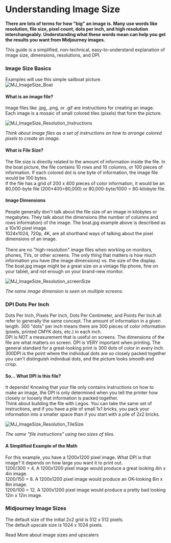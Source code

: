 # Understanding Image Size

**There are lots of terms for how "big" an image is. Many use words like resolution, file size, pixel count, dots per inch, and high resolution interchangeably. Understanding what these words mean can help you get the results you want from Midjourney images.**

This guide is a simplified, non-technical, easy-to-understand explanation of image size, dimensions, resolutions, and DPI.



### Image Size Basics <a href="#image-size-basics" id="image-size-basics"></a>

Examples will use this simple sailboat picture.\
![MJ\_ImageSize\_Boat](https://cdn.document360.io/3040c2b6-fead-4744-a3a9-d56d621c6c7e/Images/Documentation/MJ\_ImageSize\_Boat.png)

#### What is an image file?

Image files like .jpg, .png, or .gif are instructions for creating an image.\
Each image is a mosaic of small colored tiles (pixels) that form the picture.

![MJ\_ImageSize\_Resolution\_Instructions](https://cdn.document360.io/3040c2b6-fead-4744-a3a9-d56d621c6c7e/Images/Documentation/MJ\_ImageSize\_Resolution\_Instructions.png)

_Think about image files as a set of instructions on how to arrange colored pixels to create an image._

#### What is File Size?

The file size is directly related to the amount of information inside the file. In the boat picture, the file contains 10 rows and 10 columns, or 100 pieces of information. If each colored dot is one byte of information, the image file would be 100 bytes.\
If the file has a grid of 200 x 400 pieces of color information, it would be an 80,000-byte file (200\*400=80,000) or 80,000-byte/1000 = 80-kilobyte file.

#### Image Dimensions

People generally don't talk about the file size of an image in kilobytes or megabytes. They talk about the dimensions (the number of columns and rows information) of the image. The boat.jpg example above is described as a 10x10 pixel image.\
1024x1024, 720p, 4K, are all shorthand ways of talking about the pixel dimensions of an image.\
​\
There are no "high-resolution" image files when working on monitors, phones, TVs, or other screens. The only thing that matters is how much information you have (the image dimensions) vs. the size of the display.\
The boat.jpg image might be a great size on a vintage flip phone, fine on your tablet, and not enough on your brand-new monitor.

![MJ\_ImageSize\_Resolution\_screenSize](https://cdn.document360.io/3040c2b6-fead-4744-a3a9-d56d621c6c7e/Images/Documentation/MJ\_ImageSize\_Resolution\_screenSize.png)

_The same image dimension is seen on multiple screens._



### DPI Dots Per Inch <a href="#dpi-dots-per-inch" id="dpi-dots-per-inch"></a>

Dots Per Inch, Pixels Per Inch, Dots Per Centimeter, and Points Per Inch all refer to generally the same concept. The amount of information in a given length. 300 "dots" per inch means there are 300 pieces of color information (pixels, printed CMYK dots, etc.) in each inch.\
DPI is NOT a measurement that is useful on screens. The dimensions of the file are what matters on screen. DPI is VERY important when printing. The general standard for a great-looking print is 300 dots of color in every inch. 300DPI is the point where the individual dots are so closely packed together you can't distinguish individual dots, and the picture looks smooth and crisp.

#### So... What DPI is this file?

It depends! Knowing that your file only contains instructions on how to make an image, the DPI is only determined when you tell the printer how closely or loosely that information is packed together.\
Think about building the file with Legos. You can take the same set of instructions, and if you have a pile of small 1x1 bricks, you pack your information into a smaller space than if you start with a pile of 2x2 bricks.

![MJ\_ImageSize\_Resolution\_TileSize](https://cdn.document360.io/3040c2b6-fead-4744-a3a9-d56d621c6c7e/Images/Documentation/MJ\_ImageSize\_Resolution\_TileSize.png)

_The same "file instructions" using two sizes of tiles._

#### A Simplified Example of the Math

For this example, you have a 1200x1200 pixel image. What DPI is that image? It depends on how large you want it to print out.\
1200/300 = 4. A 1200x1200 pixel image would produce a great looking 4in x 4in image.\
1200/150 = 8. A 1200x1200 pixel image would produce an OK-looking 8in x 8in image.\
1200/100 = 12. A 1200x1200 pixel image would produce a pretty bad looking 12in x 12in image.



### Midjourney Image Sizes <a href="#midjourney-image-sizes" id="midjourney-image-sizes"></a>

The default size of the initial 2x2 grid is 512 x 512 pixels.\
The default upscale size is 1024 x 1024 pixels.

Read More about image sizes and upscalers
